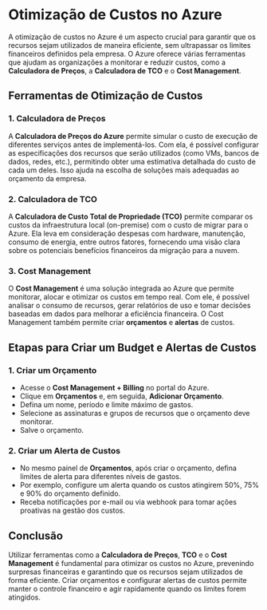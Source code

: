 # Otimização de Custos no Azure

A otimização de custos no Azure é um aspecto crucial para garantir que os recursos sejam utilizados de maneira eficiente, sem ultrapassar os limites financeiros definidos pela empresa. O Azure oferece várias ferramentas que ajudam as organizações a monitorar e reduzir custos, como a **Calculadora de Preços**, a **Calculadora de TCO** e o **Cost Management**.

## Ferramentas de Otimização de Custos

### 1. Calculadora de Preços
A **Calculadora de Preços do Azure** permite simular o custo de execução de diferentes serviços antes de implementá-los. Com ela, é possível configurar as especificações dos recursos que serão utilizados (como VMs, bancos de dados, redes, etc.), permitindo obter uma estimativa detalhada do custo de cada um deles. Isso ajuda na escolha de soluções mais adequadas ao orçamento da empresa.

### 2. Calculadora de TCO
A **Calculadora de Custo Total de Propriedade (TCO)** permite comparar os custos da infraestrutura local (on-premise) com o custo de migrar para o Azure. Ela leva em consideração despesas com hardware, manutenção, consumo de energia, entre outros fatores, fornecendo uma visão clara sobre os potenciais benefícios financeiros da migração para a nuvem.

### 3. Cost Management
O **Cost Management** é uma solução integrada ao Azure que permite monitorar, alocar e otimizar os custos em tempo real. Com ele, é possível analisar o consumo de recursos, gerar relatórios de uso e tomar decisões baseadas em dados para melhorar a eficiência financeira. O Cost Management também permite criar **orçamentos** e **alertas** de custos.

## Etapas para Criar um Budget e Alertas de Custos

### 1. Criar um Orçamento
- Acesse o **Cost Management + Billing** no portal do Azure.
- Clique em **Orçamentos** e, em seguida, **Adicionar Orçamento**.
- Defina um nome, período e limite máximo de gastos.
- Selecione as assinaturas e grupos de recursos que o orçamento deve monitorar.
- Salve o orçamento.

### 2. Criar um Alerta de Custos
- No mesmo painel de **Orçamentos**, após criar o orçamento, defina limites de alerta para diferentes níveis de gastos.
- Por exemplo, configure um alerta quando os custos atingirem 50%, 75% e 90% do orçamento definido.
- Receba notificações por e-mail ou via webhook para tomar ações proativas na gestão dos custos.

## Conclusão
Utilizar ferramentas como a **Calculadora de Preços**, **TCO** e o **Cost Management** é fundamental para otimizar os custos no Azure, prevenindo surpresas financeiras e garantindo que os recursos sejam utilizados de forma eficiente. Criar orçamentos e configurar alertas de custos permite manter o controle financeiro e agir rapidamente quando os limites forem atingidos.

